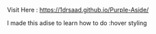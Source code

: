 Visit Here : https://1drsaad.github.io/Purple-Aside/

I made this adise to learn how to do :hover styling 
